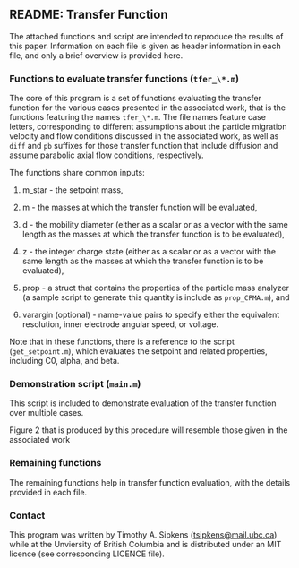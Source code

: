 ## README: Transfer Function

The attached functions and script are intended to reproduce the results of
this paper. Information on each file is given as header information in
each file, and only a brief overview is provided here.

### Functions to evaluate transfer functions (`tfer_\*.m`)

The core of this program is a set of functions evaluating the transfer
function for the various cases presented in the associated work, that is 
the functions featuring the names `tfer_\*.m`. The file names feature case 
letters, corresponding to different assumptions about the particle 
migration velocity and flow conditions discussed in the associated work, 
as well as `diff` and `pb` suffixes for those transfer function that 
include diffusion and assume parabolic axial flow conditions, respectively.

The functions share common inputs:

1. m_star - the setpoint mass,

2. m - the masses at which the transfer function will be evaluated,

3. d - the mobility diameter (either as a scalar or as a vector with the 
  same length as the masses at which the transfer function is to be 
  evaluated),

4. z - the integer charge state (either as a scalar or as a vector with the 
  same length as the masses at which the transfer function is to be 
  evaluated),

5. prop - a struct that contains the properties of the particle mass analyzer
  (a sample script to generate this quantity is include as `prop_CPMA.m`), and

6. varargin (optional) - name-value pairs to specify either the equivalent
  resolution, inner electrode angular speed, or voltage.

Note that in these functions, there is a reference to the script 
(`get_setpoint.m`), which evaluates the setpoint and related properties, 
including C0, alpha, and beta.

### Demonstration script (`main.m`)

This script is included to demonstrate evaluation of the transfer function 
over multiple cases. 

Figure 2 that is produced by this procedure will resemble those given in 
the associated work

### Remaining functions

The remaining functions help in transfer function evaluation, with the
details provided in each file.

### Contact

This program was written by Timothy A. Sipkens 
([tsipkens@mail.ubc.ca](mailto:tsipkens@mail.ubc.ca)) while at the 
Unviersity of British Columbia and is distributed under an MIT licence 
(see corresponding LICENCE file). 

